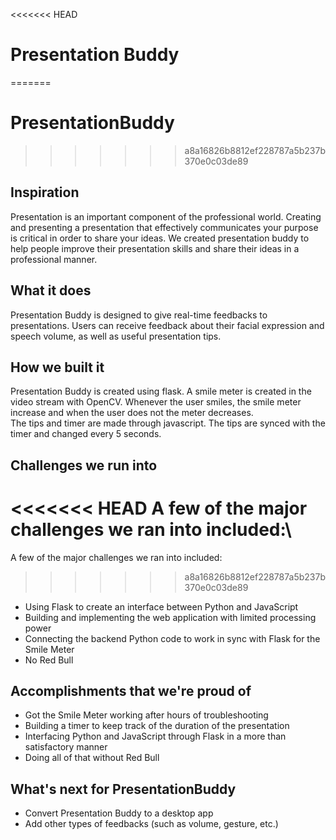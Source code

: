 <<<<<<< HEAD
# Presentation Buddy
=======
# PresentationBuddy

>>>>>>> a8a16826b8812ef228787a5b237b370e0c03de89
## Inspiration
Presentation is an important component of the professional world. Creating and presenting a presentation that effectively communicates your purpose is critical in order to share your ideas. We created presentation buddy to help people improve their presentation skills and share their ideas in a professional manner.

## What it does
Presentation Buddy is designed to give real-time feedbacks to presentations. Users can receive feedback about their facial expression and speech volume, as well as useful presentation tips.

## How we built it
Presentation Buddy is created using flask. A smile meter is created in the video stream with OpenCV. Whenever the user smiles, the smile meter increase and when the user does not the meter decreases.\
The tips and timer are made through javascript. The tips are synced with the timer and changed every 5 seconds.

## Challenges we run into
<<<<<<< HEAD
A few of the major challenges we ran into included:\
=======
A few of the major challenges we ran into included:
>>>>>>> a8a16826b8812ef228787a5b237b370e0c03de89
- Using Flask to create an interface between Python and JavaScript
- Building and implementing the web application with limited processing power
- Connecting the backend Python code to work in sync with Flask for the Smile Meter
- No Red Bull

## Accomplishments that we're proud of
- Got the Smile Meter working after hours of troubleshooting
- Building a timer to keep track of the duration of the presentation
- Interfacing Python and JavaScript through Flask in a more than satisfactory manner
- Doing all of that without Red Bull

## What's next for PresentationBuddy
- Convert Presentation Buddy to a desktop app
- Add other types of feedbacks (such as volume, gesture, etc.)
